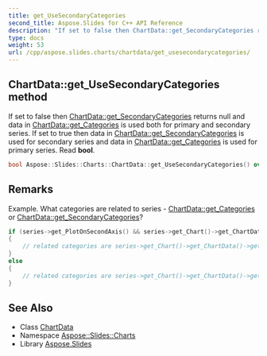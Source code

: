```yaml
---
title: get_UseSecondaryCategories
second_title: Aspose.Slides for C++ API Reference
description: "If set to false then ChartData::get_SecondaryCategories returns null and data in ChartData::get_Categories is used both for primary and secondary series. If set to true then data in ChartData::get_SecondaryCategories is used for secondary series and data in ChartData::get_Categories is used for primary series. Read bool."
type: docs
weight: 53
url: /cpp/aspose.slides.charts/chartdata/get_usesecondarycategories/
---
```

## ChartData::get_UseSecondaryCategories method


If set to false then [ChartData::get_SecondaryCategories](../get_secondarycategories/) returns null and data in [ChartData::get_Categories](../get_categories/) is used both for primary and secondary series. If set to true then data in [ChartData::get_SecondaryCategories](../get_secondarycategories/) is used for secondary series and data in [ChartData::get_Categories](../get_categories/) is used for primary series. Read **bool**.

```cpp
bool Aspose::Slides::Charts::ChartData::get_UseSecondaryCategories() override
```

## Remarks


Example. What categories are related to series - [ChartData::get_Categories](../get_categories/) or [ChartData::get_SecondaryCategories](../get_secondarycategories/)? 
```cpp
if (series->get_PlotOnSecondAxis() && series->get_Chart()->get_ChartData()->get_UseSecondaryCategories())
{
    // related categories are series->get_Chart()->get_ChartData()->get_SecondaryCategories()
}
else
{
    // related categories are series->get_Chart()->get_ChartData()->get_Categories()
}
```

## See Also

* Class [ChartData](../)
* Namespace [Aspose::Slides::Charts](../../)
* Library [Aspose.Slides](../../../)
